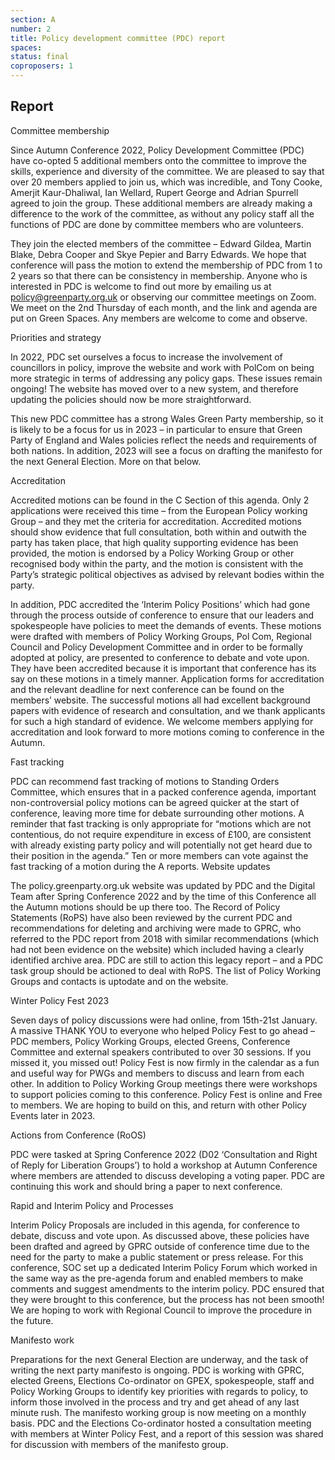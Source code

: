 ```yaml
---
section: A
number: 2
title: Policy development committee (PDC) report
spaces:
status: final
coproposers: 1
---
```

## Report

Committee membership

Since Autumn Conference 2022, Policy Development Committee (PDC) have co-opted 5 additional members onto the committee to improve the skills, experience and diversity of the committee. We are pleased to say that over 20 members applied to join us, which was incredible, and Tony Cooke, Amerjit Kaur-Dhaliwal, Ian Wellard, Rupert George and Adrian Spurrell agreed to join the group. These additional members are already making a difference to the work of the committee, as without any policy staff all the functions of PDC are done by committee members who are volunteers.

They join the elected members of the committee – Edward Gildea, Martin Blake, Debra Cooper and Skye Pepier and Barry Edwards. We hope that conference will pass the motion to extend the membership of PDC from 1 to 2 years so that there can be consistency in membership. Anyone who is interested in PDC is welcome to find out more by emailing us at policy@greenparty.org.uk or observing our committee meetings on Zoom. We meet on the 2nd Thursday of each month, and the link and agenda are put on Green Spaces. Any members are welcome to come and observe.

Priorities and strategy

In 2022, PDC set ourselves a focus to increase the involvement of councillors in policy, improve the website and work with PolCom on being more strategic in terms of addressing any policy gaps. These issues remain ongoing! The website has moved over to a new system, and therefore updating the policies should now be more straightforward.

This new PDC committee has a strong Wales Green Party membership, so it is likely to be a focus for us in 2023 – in particular to ensure that Green Party of England and Wales policies reflect the needs and requirements of both nations.  In addition, 2023 will see a focus on drafting the manifesto for the next General Election. More on that below.

Accreditation

Accredited motions can be found in the C Section of this agenda. Only 2 applications were received this time – from the European Policy working Group – and they met the criteria for accreditation. Accredited motions should show evidence that full consultation, both within and outwith the party has taken place, that high quality supporting evidence has been provided, the motion is endorsed by a Policy Working Group or other recognised body within the party, and the motion is consistent with the Party’s strategic political objectives as advised by relevant bodies within the party.

In addition, PDC accredited the ‘Interim Policy Positions’ which had gone through the process outside of conference to ensure that our leaders and spokespeople have policies to meet the demands of events. These motions were drafted with members of Policy Working Groups, Pol Com, Regional Council and Policy Development Committee and in order to be formally adopted at policy, are presented to conference to debate and vote upon. They have been accredited because it is important that conference has its say on these motions in a timely manner.
Application forms for accreditation and the relevant deadline for next conference can be found on the members’ website. The successful motions all had excellent background papers with evidence of research and consultation, and we thank applicants for such a high standard of evidence. We welcome members applying for accreditation and look forward to more motions coming to conference in the Autumn.

Fast tracking

PDC can recommend fast tracking of motions to Standing Orders Committee, which ensures that in a packed conference agenda, important non-controversial policy motions can be agreed quicker at the start of conference, leaving more time for debate surrounding other motions. A reminder that fast tracking is only appropriate for “motions which are not contentious, do not require expenditure in excess of £100, are consistent with already existing party policy and will potentially not get heard due to their position in the agenda.” Ten or more members can vote against the fast tracking of a motion during the A reports.
Website updates

The policy.greenparty.org.uk website was updated by PDC and the Digital Team after Spring Conference 2022 and by the time of this Conference all the Autumn motions should be up there too. The Record of Policy Statements (RoPS) have also been reviewed by the current PDC and recommendations for deleting and archiving were made to GPRC, who referred to the PDC report from 2018 with similar recommendations (which had not been evidence on the website) which included having a clearly identified archive area. PDC are still to action this legacy report – and a PDC task group should be actioned to deal with RoPS. The list of Policy Working Groups and contacts is uptodate and on the website.

Winter Policy Fest 2023

Seven days of policy discussions were had online, from 15th-21st January. A massive THANK YOU to everyone who helped Policy Fest to go ahead – PDC members, Policy Working Groups, elected Greens, Conference Committee and external speakers contributed to over 30 sessions. If you missed it, you missed out! Policy Fest is now firmly in the calendar as a fun and useful way for PWGs and members to discuss and learn from each other. In addition to Policy Working Group meetings there were workshops to support policies coming to this conference. Policy Fest is online and Free to members. We are hoping to build on this, and return with other Policy Events later in 2023.

Actions from Conference (RoOS)

PDC were tasked at Spring Conference 2022 (D02 ‘Consultation and Right of Reply for Liberation Groups’) to hold a workshop at Autumn Conference where members are attended to discuss developing a voting paper. PDC are continuing this work and should bring a paper to next conference.

Rapid and Interim Policy and Processes

Interim Policy Proposals are included in this agenda, for conference to debate, discuss and vote upon. As discussed above, these policies have been drafted and agreed by GPRC outside of conference time due to the need for the party to make a public statement or press release.
For this conference, SOC set up a dedicated Interim Policy Forum which worked in the same way as the pre-agenda forum and enabled members to make comments and suggest amendments to the interim policy.  PDC ensured that they were brought to this conference, but the process has not been smooth! We are hoping to work with Regional Council to improve the procedure in the future.

Manifesto work

Preparations for the next General Election are underway, and the task of writing the next party manifesto is ongoing. PDC is working with GPRC, elected Greens, Elections Co-ordinator on GPEX, spokespeople, staff and Policy Working Groups to identify key priorities with regards to policy, to inform those involved in the process and try and get ahead of any last minute rush. The manifesto working group is now meeting on a monthly basis. PDC and the Elections Co-ordinator hosted a consultation meeting with members at Winter Policy Fest, and a report of this session was shared for discussion with members of the manifesto group.
